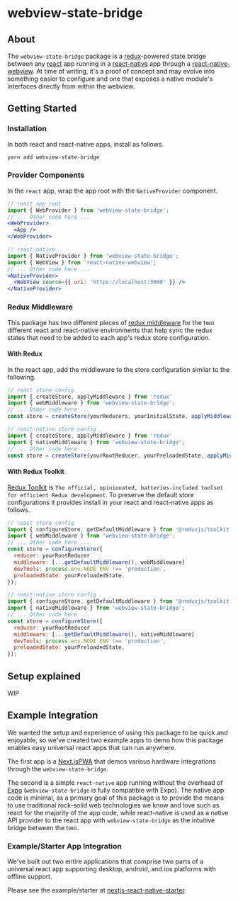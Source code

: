 # webview-state-bridge

## About

The `webview-state-bridge` package is a [redux](https://redux.js.org/)-powered state bridge between any [react](https://reactjs.org/) app running in a [react-native](https://reactnative.dev/) app through a [react-native-webview](https://github.com/react-native-community/react-native-webview). At time of writing, it's a proof of concept and may evolve into something easier to configure and one that exposes a native module's interfaces directly from within the webview.

## Getting Started

### Installation

In both react and react-native apps, install as follows.

```sh
yarn add webview-state-bridge
```

### Provider Components

In the `react` app, wrap the app root with the `NativeProvider` component.

```jsx
// react app root
import { WebProvider } from 'webview-state-bridge';
// ... Other code here ...
<WebProvider>
  <App />
</WebProvider>
```

```jsx
// react-native
import { NativeProvider } from 'webview-state-bridge';
import { WebView } from 'react-native-webview';
// ... Other code here ...
<NativeProvider>
  <WebView source={{ uri: 'https://localhost:3000' }} />
</NativeProvider>
```

### Redux Middleware

This package has two different pieces of [redux middleware](https://redux.js.org/advanced/middleware) for the two different react and react-native environments that help sync the redux states that need to be added to each app's redux store configuration.

#### With Redux

In the react app, add the middleware to the store configuration similar to the following.

```js
// react store config
import { createStore, applyMiddleware } from 'redux'
import { webMiddleware } from 'webview-state-bridge';
// ... Other code here ...
const store = createStore(yourReducers, yourInitialState, applyMiddleware(webMiddleware));
```

```js
// react-native store config
import { createStore, applyMiddleware } from 'redux'
import { nativeMiddleware } from 'webview-state-bridge';
// ... Other code here ...
const store = createStore(yourRootReducer, yourPreloadedState, applyMiddleware(nativeMiddleware));
```

#### With Redux Toolkit

[Redux Toolkit](https://redux-toolkit.js.org/) is `The official, opinionated, batteries-included toolset for efficient Redux development`. To preserve the default store configurations it provides install in your react and react-native apps as follows.

```js
// react store config
import { configureStore, getDefaultMiddleware } from '@reduxjs/toolkit';
import { webMiddleware } from 'webview-state-bridge';
// ... Other code here ...
const store = configureStore({
  reducer: yourRootReducer
  middleware: [...getDefaultMiddleware(), webMiddleware]
  devTools: process.env.NODE_ENV !== 'production',
  preloadedState: yourPreloadedState,
});
```

```js
// react-native store config
import { configureStore, getDefaultMiddleware } from '@reduxjs/toolkit';
import { nativeMiddleware } from 'webview-state-bridge';
// ... Other code here ...
const store = configureStore({
  reducer: yourRootReducer
  middleware: [...getDefaultMiddleware(), nativeMiddleware]
  devTools: process.env.NODE_ENV !== 'production',
  preloadedState: yourPreloadedState,
});
```

## Setup explained

WIP

## Example Integration

We wanted the setup and experience of using this package to be quick and enjoyable, so we've created two example apps to demo how this package enables easy universal react apps that can run anywhere.

The first app is a [Next.js](https://nextjs.org/)[PWA](https://developer.mozilla.org/en-US/docs/Web/Progressive_web_apps) that demos various hardware integrations through the `webview-state-bridge`.

The second is a simple `react-native` app running without the overhead of [Expo](https://expo.io/) (`webview-state-bridge` is fully compatible with Expo). The native app code is minimal, as a primary goal of this package is to provide the means to use traditional rock-solid web technologies we know and love such as react for the majority of the app code, while react-native is used as a native API provider to the react app with `webview-state-bridge` as the intuitive bridge between the two.

### Example/Starter App Integration

We've built out two entire applications that comprise two parts of a universal react app supporting desktop, android, and ios platforms with offline support.  

Please see the example/starter at [nextjs-react-native-starter](https://github.com/obsense/nextjs-react-native-starter).

